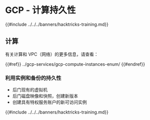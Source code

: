 # GCP - 计算持久性

{{#include ../../../banners/hacktricks-training.md}}

## 计算

有关计算和 VPC（网络）的更多信息，请查看：

{{#ref}}
../gcp-services/gcp-compute-instances-enum/
{{#endref}}

### 利用实例和备份的持久性

- 后门现有的虚拟机
- 后门磁盘映像和快照，创建新版本
- 创建具有特权服务账户的新可访问实例

{{#include ../../../banners/hacktricks-training.md}}
